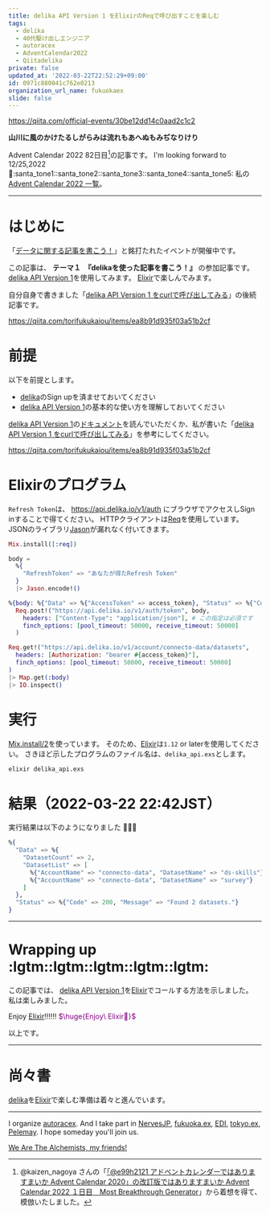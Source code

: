 ```yaml
---
title: delika API Version 1 をElixirのReqで呼び出すことを楽しむ
tags:
  - delika
  - 40代駆け出しエンジニア
  - autoracex
  - AdventCalendar2022
  - Qiitadelika
private: false
updated_at: '2022-03-22T22:52:29+09:00'
id: 0971c880041c762e0213
organization_url_name: fukuokaex
slide: false
---
```

https://qiita.com/official-events/30be12dd14c0aad2c1c2

**山川に風のかけたるしがらみは流れもあへぬもみぢなりけり**

Advent Calendar 2022 82日目[^1]の記事です。
I'm looking forward to 12/25,2022 :santa::santa_tone1::santa_tone2::santa_tone3::santa_tone4::santa_tone5:
私の[Advent Calendar 2022 一覧](https://docs.google.com/spreadsheets/d/1HQvFjagQLRPjOYAjDVzWp9S4b8dKixxvvaz_TtbZWto/edit#gid=1723448955)。

[^1]: @kaizen_nagoya さんの「[「@e99h2121 アドベントカレンダーではありますまいか Advent Calendar 2020」の改訂版ではありますまいか Advent Calendar 2022 １日目　Most Breakthrough Generator](https://qiita.com/kaizen_nagoya/items/49ebebee3a0377f3b59b)」から着想を得て、模倣いたしました。 

---

# はじめに

「[データに関する記事を書こう！](https://qiita.com/official-events/30be12dd14c0aad2c1c2)」と銘打たれたイベントが開催中です。

この記事は、 **テーマ１　『delikaを使った記事を書こう！』** の参加記事です。
[delika API Version 1](https://docs.delika.io/api/v1/)を使用してみます。
[Elixir](https://elixir-lang.org/)で楽しんでみます。

自分自身で書きました「[delika API Version 1 をcurlで呼び出してみる](https://qiita.com/torifukukaiou/items/ea8b91d935f03a51b2cf)」の後続記事です。

https://qiita.com/torifukukaiou/items/ea8b91d935f03a51b2cf

# 前提

以下を前提とします。

- [delika](https://delika.io/)のSign upを済ませておいてください
- [delika API Version 1](https://docs.delika.io/api/v1/)の基本的な使い方を理解しておいてください

[delika API Version 1](https://docs.delika.io/api/v1/)の[ドキュメント](https://docs.delika.io/api/v1/)を読んでいただくか、私が書いた「[delika API Version 1 をcurlで呼び出してみる](https://qiita.com/torifukukaiou/items/ea8b91d935f03a51b2cf)」を参考にしてください。

https://qiita.com/torifukukaiou/items/ea8b91d935f03a51b2cf


# Elixirのプログラム

`Refresh Token`は、 https://api.delika.io/v1/auth にブラウザでアクセスしSign inすることで得てください。
HTTPクライアントは[Req](https://github.com/wojtekmach/req)を使用しています。
JSONのライブラリ[Jason](https://github.com/michalmuskala/jason)が漏れなく付いてきます。

```elixir:delika_api.exs
Mix.install([:req])

body =
  %{
    "RefreshToken" => "あなたが得たRefresh Token"
  }
  |> Jason.encode!()

%{body: %{"Data" => %{"AccessToken" => access_token}, "Status" => %{"Code" => 200}}, status: 200} =
  Req.post!("https://api.delika.io/v1/auth/token", body,
    headers: ["Content-Type": "application/json"], # この指定は必須です
    finch_options: [pool_timeout: 50000, receive_timeout: 50000]
  )

Req.get!("https://api.delika.io/v1/account/connecto-data/datasets",
  headers: [Authorization: "bearer #{access_token}"],
  finch_options: [pool_timeout: 50000, receive_timeout: 50000]
)
|> Map.get(:body)
|> IO.inspect()
```

# 実行

[Mix.install/2](https://hexdocs.pm/mix/1.13/Mix.html#install/2)を使っています。
そのため、[Elixir](https://elixir-lang.org/)は`1.12` or laterを使用してください。
さきほど示したプログラムのファイル名は、`delika_api.exs`とします。

```bash
elixir delika_api.exs
```


# 結果（2022-03-22 22:42JST）

実行結果は以下のようになりました :tada::tada::tada: 

```elixir
%{
  "Data" => %{
    "DatasetCount" => 2,
    "DatasetList" => [
      %{"AccountName" => "connecto-data", "DatasetName" => "ds-skills"},
      %{"AccountName" => "connecto-data", "DatasetName" => "survey"}
    ]
  },
  "Status" => %{"Code" => 200, "Message" => "Found 2 datasets."}
}
```


---

# Wrapping up :lgtm::lgtm::lgtm::lgtm::lgtm:

この記事では、 [delika API Version 1](https://docs.delika.io/api/v1/)を[Elixir](https://elixir-lang.org/)でコールする方法を示しました。
私は楽しみました。

Enjoy [Elixir](https://elixir-lang.org/):bangbang::bangbang::bangbang:
<font color="purple">$\huge{Enjoy\ Elixir🚀}$</font>


以上です。

---

# 尚々書

[delika](https://delika.io/welcome)を[Elixir](https://elixir-lang.org/)で楽しむ準備は着々と進んでいます。


---

I organize [autoracex](https://autoracex.connpass.com/).
And I take part in [NervesJP](https://nerves-jp.connpass.com/), [fukuoka.ex](https://fukuokaex.connpass.com/), [EDI](https://fukuokaex.connpass.com/), [tokyo.ex](https://beam-lang.connpass.com/), [Pelemay](https://pelemay.connpass.com/).
I hope someday you'll join us.

[We Are The Alchemists, my friends!](https://www.youtube.com/watch?v=04854XqcfCY)





